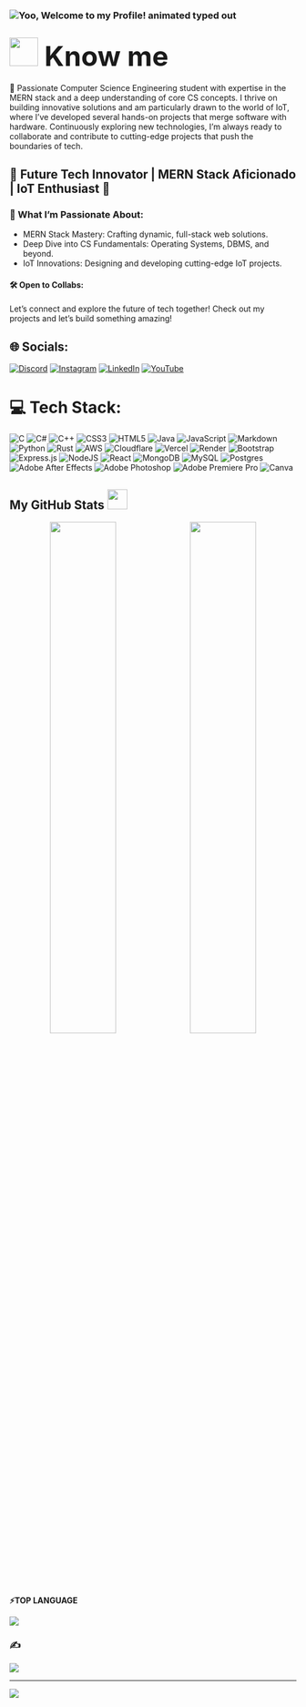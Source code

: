 ### <img src="https://readme-typing-svg.demolab.com?font=Operator+Mono&size=37&duration=2800&pause=2000&color=FAFAFA&center=true&vCenter=true&width=940&height=50&lines=Yoo%2C+Welcome+to+Shivansh's+Github+Profile!" align="middle" alt="Yoo, Welcome to my Profile! animated typed out">
## <picture><img src = "https://github.com/7oSkaaa/7oSkaaa/blob/main/Images/about_me.gif?raw=true" width = 50px></picture><font size=34> Know me</font>

👋 Passionate Computer Science Engineering student with expertise in the MERN stack and a deep understanding of core CS concepts. I thrive on building innovative solutions and am particularly drawn to the world of IoT, where I’ve developed several hands-on projects that merge software with hardware. Continuously exploring new technologies, I’m always ready to collaborate and contribute to cutting-edge projects that push the boundaries of tech.
## 🌟 Future Tech Innovator | MERN Stack Aficionado | IoT Enthusiast 🌟
### 🔧 What I’m Passionate About:
- MERN Stack Mastery: Crafting dynamic, full-stack web solutions.
- Deep Dive into CS Fundamentals: Operating Systems, DBMS, and beyond.
- IoT Innovations: Designing and developing cutting-edge IoT projects.

#### 🛠️ Open to Collabs:
Let’s connect and explore the future of tech together! Check out my projects and let’s build something amazing!

## 🌐 Socials:
[![Discord](https://img.shields.io/badge/Discord-%237289DA.svg?logo=discord&logoColor=white)](https://discord.gg/9Y5xB3Pyy9) [![Instagram](https://img.shields.io/badge/Instagram-%23E4405F.svg?logo=Instagram&logoColor=white)](https://instagram.com/shivansh._.rusty) [![LinkedIn](https://img.shields.io/badge/LinkedIn-%230077B5.svg?logo=linkedin&logoColor=white)](https://linkedin.com/in/shivansh-mishra-9747a922a) [![YouTube](https://img.shields.io/badge/YouTube-%23FF0000.svg?logo=YouTube&logoColor=white)](https://youtube.com/@rustyplays) 

# 💻 Tech Stack:
![C](https://img.shields.io/badge/c-%2300599C.svg?style=for-the-badge&logo=c&logoColor=white) ![C#](https://img.shields.io/badge/c%23-%23239120.svg?style=for-the-badge&logo=csharp&logoColor=white) ![C++](https://img.shields.io/badge/c++-%2300599C.svg?style=for-the-badge&logo=c%2B%2B&logoColor=white) ![CSS3](https://img.shields.io/badge/css3-%231572B6.svg?style=for-the-badge&logo=css3&logoColor=white) ![HTML5](https://img.shields.io/badge/html5-%23E34F26.svg?style=for-the-badge&logo=html5&logoColor=white) ![Java](https://img.shields.io/badge/java-%23ED8B00.svg?style=for-the-badge&logo=openjdk&logoColor=white) ![JavaScript](https://img.shields.io/badge/javascript-%23323330.svg?style=for-the-badge&logo=javascript&logoColor=%23F7DF1E) ![Markdown](https://img.shields.io/badge/markdown-%23000000.svg?style=for-the-badge&logo=markdown&logoColor=white) ![Python](https://img.shields.io/badge/python-3670A0?style=for-the-badge&logo=python&logoColor=ffdd54) ![Rust](https://img.shields.io/badge/rust-%23000000.svg?style=for-the-badge&logo=rust&logoColor=white) ![AWS](https://img.shields.io/badge/AWS-%23FF9900.svg?style=for-the-badge&logo=amazon-aws&logoColor=white) ![Cloudflare](https://img.shields.io/badge/Cloudflare-F38020?style=for-the-badge&logo=Cloudflare&logoColor=white) ![Vercel](https://img.shields.io/badge/vercel-%23000000.svg?style=for-the-badge&logo=vercel&logoColor=white) ![Render](https://img.shields.io/badge/Render-%46E3B7.svg?style=for-the-badge&logo=render&logoColor=white) ![Bootstrap](https://img.shields.io/badge/bootstrap-%238511FA.svg?style=for-the-badge&logo=bootstrap&logoColor=white) ![Express.js](https://img.shields.io/badge/express.js-%23404d59.svg?style=for-the-badge&logo=express&logoColor=%2361DAFB) ![NodeJS](https://img.shields.io/badge/node.js-6DA55F?style=for-the-badge&logo=node.js&logoColor=white) ![React](https://img.shields.io/badge/react-%2320232a.svg?style=for-the-badge&logo=react&logoColor=%2361DAFB) ![MongoDB](https://img.shields.io/badge/MongoDB-%234ea94b.svg?style=for-the-badge&logo=mongodb&logoColor=white) ![MySQL](https://img.shields.io/badge/mysql-4479A1.svg?style=for-the-badge&logo=mysql&logoColor=white) ![Postgres](https://img.shields.io/badge/postgres-%23316192.svg?style=for-the-badge&logo=postgresql&logoColor=white) ![Adobe After Effects](https://img.shields.io/badge/Adobe%20After%20Effects-9999FF.svg?style=for-the-badge&logo=Adobe%20After%20Effects&logoColor=white) ![Adobe Photoshop](https://img.shields.io/badge/adobe%20photoshop-%2331A8FF.svg?style=for-the-badge&logo=adobe%20photoshop&logoColor=white) ![Adobe Premiere Pro](https://img.shields.io/badge/Adobe%20Premiere%20Pro-9999FF.svg?style=for-the-badge&logo=Adobe%20Premiere%20Pro&logoColor=white) ![Canva](https://img.shields.io/badge/Canva-%2300C4CC.svg?style=for-the-badge&logo=Canva&logoColor=white)
 ##  My GitHub Stats <img src = "https://i.pinimg.com/originals/65/c4/f4/65c4f452571be1261e9c623f7da488ac.gif" width = 35px> 

<p align="center">
	
  <img width="48%" src="https://github-readme-stats.vercel.app/api?username=shivansh29817&show_icons=true&theme=tokyonight" />
  <img width="48%" src="https://github-readme-streak-stats.herokuapp.com/?user=shivansh29817&theme=tokyonight"/>

<b>:zap:TOP LANGUAGE </b>
</p>

![](https://github-readme-stats.vercel.app/api/top-langs/?username=shivansh29817&theme=dark&hide_border=false&include_all_commits=false&count_private=false&layout=compact)


### ✍️ 
![](https://quotes-github-readme.vercel.app/api?type=horizontal&theme=radical)


---
![](https://visitcount.itsvg.in/api?id=shivansh29817&icon=0&color=0)
<!-- Proudly created with GPRM ( https://gprm.itsvg.in ) -->
